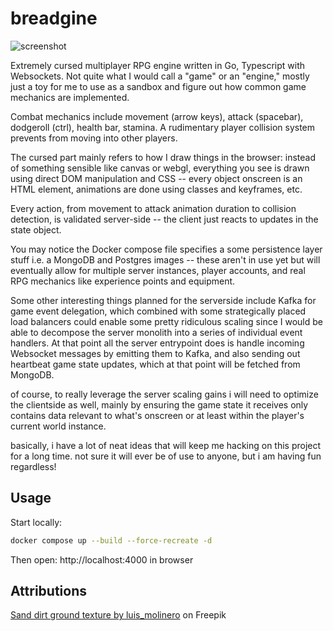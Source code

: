 # breadgine

![screenshot](https://github.com/user-attachments/assets/4748bbcb-c7d3-4f0d-b616-c57a02cb8bba)

Extremely cursed multiplayer RPG engine written in Go, Typescript with Websockets. Not quite what I would call a "game" or an "engine," mostly just a toy for me to use as a sandbox and figure out how common game mechanics are implemented.

Combat mechanics include movement (arrow keys), attack (spacebar), dodgeroll (ctrl), health bar, stamina. A rudimentary player collision system prevents from moving into other players.

The cursed part mainly refers to how I draw things in the browser: instead of something sensible like canvas or webgl, everything you see is drawn using direct DOM manipulation and CSS -- every object onscreen is an HTML element, animations are done using classes and keyframes, etc.

Every action, from movement to attack animation duration to collision detection, is validated server-side -- the client just reacts to updates in the state object.

You may notice the Docker compose file specifies a some persistence layer stuff i.e. a MongoDB and Postgres images -- these aren't in use yet but will eventually allow for multiple server instances, player accounts, and real RPG mechanics like experience points and equipment.

Some other interesting things planned for the serverside include Kafka for game event delegation, which combined with some strategically placed load balancers could enable some pretty ridiculous scaling since I would be able to decompose the server monolith into a series of individual event handlers. At that point all the server entrypoint does is handle incoming Websocket messages by emitting them to Kafka, and also sending out heartbeat game state updates, which at that point will be fetched from MongoDB.

of course, to really leverage the server scaling gains i will need to optimize the clientside as well, mainly by ensuring the game state it receives only contains data relevant to what's onscreen or at least within the player's current world instance.

basically, i have a lot of neat ideas that will keep me hacking on this project for a long time. not sure it will ever be of use to anyone, but i am having fun regardless!


## Usage
Start locally:

```bash
docker compose up --build --force-recreate -d
```

Then open: http://localhost:4000 in browser

## Attributions
<a href="https://www.freepik.com/free-photo/sand-ground-textured_1198415.htm#query=dirt%20texture%20seamless&position=0&from_view=keyword&track=ais_hybrid&uuid=7c26f5db-7716-482c-9bd3-333e77ab092a">Sand dirt ground texture by luis_molinero</a> on Freepik
